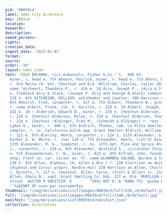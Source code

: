 ```yaml
---
pid: '00039cd'
label: 1881 City Directory
key: 1881cd
location: 
keywords: 
description: 
named_persons: 
rights: 
creation_date: 
ingest_date: '2023-01-01'
format: 
source: 
order: '39'
layout: cmhc_item
text: 'SILK DOLMANS, cicr.é=Daniels, Fisher & Co.''s.  AHE 63           Ahearn, Michael,
  miner, r. head e. 7th Ahearn, Patrick, miner, r. head e. 7th Ahern, Michael, smelter,
  r. Old Malta rd. bet. Chestnut and Elm ‘Ahlstrom, Charles, tailor 207 e. 6th r.
  same ‘Airheart, Theodore P., r. 416 w. 2d Airy, Joseph P., (Airy & Stark) r. 408
  n. Ilemlock Airy & Stark, (Joseph P. Airy and George N.Stark) commission merchants,
  129 ¢. 4th AITCHESON, WILLIAM, watchmaker and jeweler, 308 Harrison ay. r. 206 w.
  8th Akhurst, Fred, carpenter, r. 417 e. 7th Albers, Theodore W.; grocer 140 w. 2d
  r. same Albert, Frank, clk. V. Garille, r. 220 e. 3d Albert, Joseph, miner, bds.
  141 e. 3d ~ Alderson, Edward D., miner, r. 219 e. Chestnut Alderson, John, miner,
  r. 219 e. Chestnut Alderson, Miles, r. 219 e. Chestnut Alderson, Thomas, miner,
  r. 219 e. Chestnut ~Aldinger, Fred M., (Schmidt & Aldinger) r. rear 122 Oak Aldrich,
  Lyman 8., miner, r. 600 ¢. 5th Aldrich, Thomas, lab. La Plata Smelter Aldrich, William,
  sampler, r. ss. California Gulch opp. Grant Smelter Aldrich, William C., miner,
  r. 121 e. 6th Alering, Henry, carpenter, r. 124 ¢. 11th Alexander, Gilbert, (col’d)
  barber G. W. White, r. rear 128 e. 7th Alexander, Henry, (col’d) miner, r. 229 e.
  11th Alexander, M. G., teamster, r. ns. 12th bet. Pine and Spruce Alexander, Robert
  J., carpenter, r. 210 w, 6th Alexander, Wintield S., circulator Chronicle, r. 144
  e. 5th Alexanderson, C. W., miner, r. 615 e. 4th Alfred, John, foundry and machine
  shop, Front se. cor. Leiter av. Tr. same ALHAMBRA SALOON, Borden & Yerington, proprs.
  130 ©. 6th Allen, Alpheus, (A, Allen & Bro.) r. 210 Elarrison av ALLEN, A. & BRO.,
  (Alphous and Cyrus) proprs. Marble Hall 210 Harrison av Allen, Charles, clk. G.
  J. Nichols, r, 217 e, Chestnut. Allen, Cyrus, (Scott & Allen) xr. 210 Harrison av
  Allen, Edwin N., supt. Grant Smelting Co. bds. 227 w. Elm  MGMILLEN & G0,, °° s05Won‘Ghestane
  strcot  AGCTIM ¥ SWVITIIM  E        “S941 NOT O''A "RANG TS} ‘guoGa bue HSYS ''SATONIHS
  ''YaQINNT UF suse par seuroemrEyy            '
thumbnail: "/img/derivatives/iiif/images/00039cd/full/250,/0/default.jpg"
full: "/img/derivatives/iiif/images/00039cd/full/1140,/0/default.jpg"
manifest: "/img/derivatives/iiif/00039cd/manifest.json"
collection: directories
---
```

